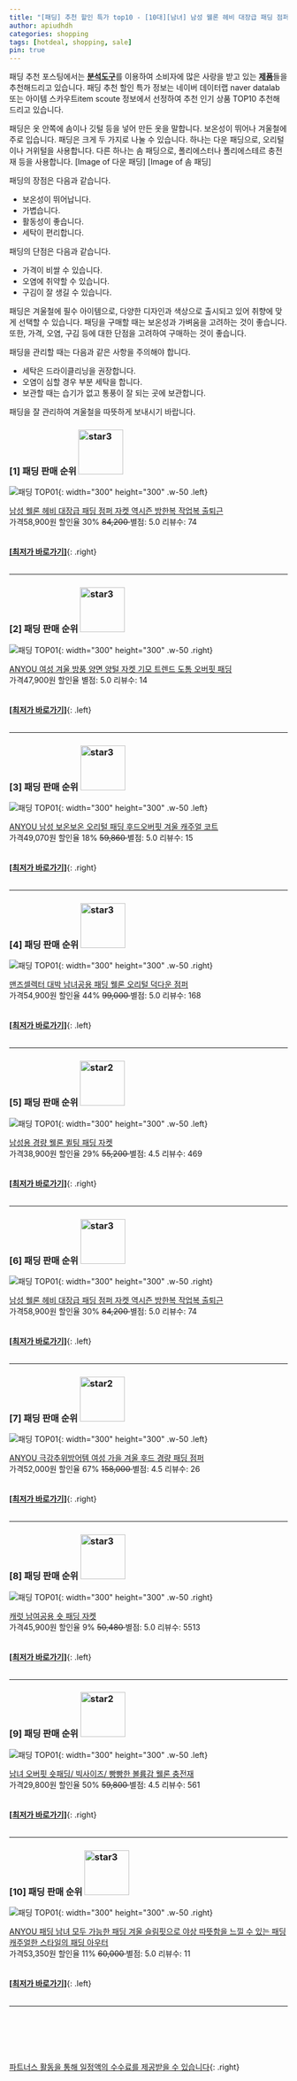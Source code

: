 ```yaml
---
title: "[패딩] 추천 할인 특가 top10 - [10대][남녀] 남성 웰론 헤비 대장급 패딩 점퍼 자켓 역시즌 방한복 작업복 출퇴근"
author: apiudhdh
categories: shopping
tags: [hotdeal, shopping, sale]
pin: true
---
```


패딩 추천 포스팅에서는 [**분석도구**](https://itemscout.io/)를 이용하여 소비자에 많은 사랑을 받고 있는 [**제품**](https://link.coupang.com/a/bh5eOK)들을 추천해드리고 있습니다. 패딩 추천 할인 특가 정보는 네이버 데이터랩 naver datalab 또는 아이템 스카우트item scoute 정보에서 선정하여 추천 인기 상품 TOP10 추천해 드리고 있습니다.

패딩은 옷 안쪽에 솜이나 깃털 등을 넣어 만든 옷을 말합니다. 보온성이 뛰어나 겨울철에 주로 입습니다. 패딩은 크게 두 가지로 나눌 수 있습니다. 하나는 다운 패딩으로, 오리털이나 거위털을 사용합니다. 다른 하나는 솜 패딩으로, 폴리에스터나 폴리에스테르 충전재 등을 사용합니다.
[Image of 다운 패딩]
[Image of 솜 패딩]

패딩의 장점은 다음과 같습니다.

* 보온성이 뛰어납니다.
* 가볍습니다.
* 활동성이 좋습니다.
* 세탁이 편리합니다.

패딩의 단점은 다음과 같습니다.

* 가격이 비쌀 수 있습니다.
* 오염에 취약할 수 있습니다.
* 구김이 잘 생길 수 있습니다.

패딩은 겨울철에 필수 아이템으로, 다양한 디자인과 색상으로 출시되고 있어 취향에 맞게 선택할 수 있습니다. 패딩을 구매할 때는 보온성과 가벼움을 고려하는 것이 좋습니다. 또한, 가격, 오염, 구김 등에 대한 단점을 고려하여 구매하는 것이 좋습니다.

패딩을 관리할 때는 다음과 같은 사항을 주의해야 합니다.

* 세탁은 드라이클리닝을 권장합니다.
* 오염이 심할 경우 부분 세탁을 합니다.
* 보관할 때는 습기가 없고 통풍이 잘 되는 곳에 보관합니다.

패딩을 잘 관리하여 겨울철을 따뜻하게 보내시기 바랍니다.


### [1] 패딩 판매 순위 <img width="81" alt="star3" src="https://user-images.githubusercontent.com/78655692/151471989-9e21d7a8-a7b6-44b0-b598-2bb204b56b00.png">

![패딩 TOP01](https://thumbnail10.coupangcdn.com/thumbnails/remote/230x230ex/image/vendor_inventory/ab8c/4ae9d725b459bf14f17d110c109e4231cfaff0bbcf521a76d26d514b7242.jpg){: width="300" height="300" .w-50 .left}


[남성 웰론 헤비 대장급 패딩 점퍼 자켓 역시즌 방한복 작업복 출퇴근](https://link.coupang.com/re/AFFSDP?lptag=AF8027129&subid=momomomom&pageKey=7677781111&traceid=V0-153&itemId=20499223911&vendorItemId=87577492560)
<br>
가격58,900원
할인율<span class="price-info"> <span class="instant-discount-rate">30%</span> <del class="base-price"> 84,200  </del> </span>
별점: 5.0
리뷰수: 74
<br>
<br>
<br>
[**[최저가 바로가기]**](https://link.coupang.com/re/AFFSDP?lptag=AF8027129&subid=momomomom&pageKey=7677781111&traceid=V0-153&itemId=20499223911&vendorItemId=87577492560){: .right}
<br>
<br>

---

### [2] 패딩 판매 순위 <img width="81" alt="star3" src="https://user-images.githubusercontent.com/78655692/151471989-9e21d7a8-a7b6-44b0-b598-2bb204b56b00.png">

![패딩 TOP01](https://thumbnail7.coupangcdn.com/thumbnails/remote/230x230ex/image/vendor_inventory/4b92/082b1e3d4477040ba402260308c72788d0c371408e3bfcbad6b3902046ab.jpg){: width="300" height="300" .w-50 .right}


[ANYOU 여성 겨울 방풍 양면 양털 자켓 기모 트렌드 도톰 오버핏 패딩](https://link.coupang.com/re/AFFSDP?lptag=AF8027129&subid=momomomom&pageKey=7684997659&traceid=V0-153&itemId=20535188279&vendorItemId=87865242278)
<br>
가격47,900원
할인율
별점: 5.0
리뷰수: 14
<br>
<br>
<br>
[**[최저가 바로가기]**](https://link.coupang.com/re/AFFSDP?lptag=AF8027129&subid=momomomom&pageKey=7684997659&traceid=V0-153&itemId=20535188279&vendorItemId=87865242278){: .left}
<br>
<br>

---

### [3] 패딩 판매 순위 <img width="81" alt="star3" src="https://user-images.githubusercontent.com/78655692/151471989-9e21d7a8-a7b6-44b0-b598-2bb204b56b00.png">

![패딩 TOP01](https://thumbnail10.coupangcdn.com/thumbnails/remote/230x230ex/image/vendor_inventory/cda4/e46687e841b92db8df79a847d17a8f35fe46103a19087ecdbdbc37a04102.jpg){: width="300" height="300" .w-50 .left}


[ANYOU 남성 보온보온 오리털 패딩 후드오버핏 겨울 캐주얼 코트](https://link.coupang.com/re/AFFSDP?lptag=AF8027129&subid=momomomom&pageKey=7696460044&traceid=V0-153&itemId=20594809309&vendorItemId=87928505280)
<br>
가격49,070원
할인율<span class="price-info"> <span class="instant-discount-rate">18%</span> <del class="base-price"> 59,860  </del> </span>
별점: 5.0
리뷰수: 15
<br>
<br>
<br>
[**[최저가 바로가기]**](https://link.coupang.com/re/AFFSDP?lptag=AF8027129&subid=momomomom&pageKey=7696460044&traceid=V0-153&itemId=20594809309&vendorItemId=87928505280){: .right}
<br>
<br>

---

### [4] 패딩 판매 순위 <img width="81" alt="star3" src="https://user-images.githubusercontent.com/78655692/151471989-9e21d7a8-a7b6-44b0-b598-2bb204b56b00.png">

![패딩 TOP01](https://thumbnail9.coupangcdn.com/thumbnails/remote/230x230ex/image/vendor_inventory/ed44/e6d3e072bb20ac977f7ad70f31e514952a37fdf96ea15086b247d189391d.jpg){: width="300" height="300" .w-50 .right}


[맨즈셀렉터 대박 남녀공용 패딩 웰론 오리털 덕다운 점퍼](https://link.coupang.com/re/AFFSDP?lptag=AF8027129&subid=momomomom&pageKey=7687286002&traceid=V0-153&itemId=20547409835&vendorItemId=87623782409)
<br>
가격54,900원
할인율<span class="price-info"> <span class="instant-discount-rate">44%</span> <del class="base-price"> 99,000  </del> </span>
별점: 5.0
리뷰수: 168
<br>
<br>
<br>
[**[최저가 바로가기]**](https://link.coupang.com/re/AFFSDP?lptag=AF8027129&subid=momomomom&pageKey=7687286002&traceid=V0-153&itemId=20547409835&vendorItemId=87623782409){: .left}
<br>
<br>

---

### [5] 패딩 판매 순위 <img width="81" alt="star2" src="https://user-images.githubusercontent.com/78655692/151471989-9e21d7a8-a7b6-44b0-b598-2bb204b56b00.png">

![패딩 TOP01](https://thumbnail8.coupangcdn.com/thumbnails/remote/230x230ex/image/vendor_inventory/3acf/1399899abb9d9b6a32cd5d3aa24806bd9211f2e7e08ccd3c4c00ef4b193a.jpg){: width="300" height="300" .w-50 .left}


[남성용 경량 웰론 퀼팅 패딩 자켓](https://link.coupang.com/re/AFFSDP?lptag=AF8027129&subid=momomomom&pageKey=7634511941&traceid=V0-153&itemId=20270012099&vendorItemId=87487823022)
<br>
가격38,900원
할인율<span class="price-info"> <span class="instant-discount-rate">29%</span> <del class="base-price"> 55,200  </del> </span>
별점: 4.5
리뷰수: 469
<br>
<br>
<br>
[**[최저가 바로가기]**](https://link.coupang.com/re/AFFSDP?lptag=AF8027129&subid=momomomom&pageKey=7634511941&traceid=V0-153&itemId=20270012099&vendorItemId=87487823022){: .right}
<br>
<br>

---

### [6] 패딩 판매 순위 <img width="81" alt="star3" src="https://user-images.githubusercontent.com/78655692/151471989-9e21d7a8-a7b6-44b0-b598-2bb204b56b00.png">

![패딩 TOP01](https://thumbnail6.coupangcdn.com/thumbnails/remote/230x230ex/image/vendor_inventory/69d6/70760925d58fd38c72f6e633eff481c36fd1e6ab16a275ecc953ca19640d.jpg){: width="300" height="300" .w-50 .right}


[남성 웰론 헤비 대장급 패딩 점퍼 자켓 역시즌 방한복 작업복 출퇴근](https://link.coupang.com/re/AFFSDP?lptag=AF8027129&subid=momomomom&pageKey=7677781111&traceid=V0-153&itemId=20499223918&vendorItemId=87577492437)
<br>
가격58,900원
할인율<span class="price-info"> <span class="instant-discount-rate">30%</span> <del class="base-price"> 84,200  </del> </span>
별점: 5.0
리뷰수: 74
<br>
<br>
<br>
[**[최저가 바로가기]**](https://link.coupang.com/re/AFFSDP?lptag=AF8027129&subid=momomomom&pageKey=7677781111&traceid=V0-153&itemId=20499223918&vendorItemId=87577492437){: .left}
<br>
<br>

---

### [7] 패딩 판매 순위 <img width="81" alt="star2" src="https://user-images.githubusercontent.com/78655692/151471989-9e21d7a8-a7b6-44b0-b598-2bb204b56b00.png">

![패딩 TOP01](https://thumbnail10.coupangcdn.com/thumbnails/remote/230x230ex/image/vendor_inventory/cd51/85be8ee3db5c8ebd1ebc1ec25af33eb50c95d50d78103db93aefe07c2305.jpg){: width="300" height="300" .w-50 .left}


[ANYOU 극강추위방어템 여성 가을 겨울 후드 경량 패딩 점퍼](https://link.coupang.com/re/AFFSDP?lptag=AF8027129&subid=momomomom&pageKey=7623771652&traceid=V0-153&itemId=20218348852&vendorItemId=87685217733)
<br>
가격52,000원
할인율<span class="price-info"> <span class="instant-discount-rate">67%</span> <del class="base-price"> 158,000  </del> </span>
별점: 4.5
리뷰수: 26
<br>
<br>
<br>
[**[최저가 바로가기]**](https://link.coupang.com/re/AFFSDP?lptag=AF8027129&subid=momomomom&pageKey=7623771652&traceid=V0-153&itemId=20218348852&vendorItemId=87685217733){: .right}
<br>
<br>

---

### [8] 패딩 판매 순위 <img width="81" alt="star3" src="https://user-images.githubusercontent.com/78655692/151471989-9e21d7a8-a7b6-44b0-b598-2bb204b56b00.png">

![패딩 TOP01](https://thumbnail9.coupangcdn.com/thumbnails/remote/230x230ex/image/retail/images/1054077257689475-8d85c057-841d-4725-afc6-7ed49d00ddad.jpg){: width="300" height="300" .w-50 .right}


[캐럿 남여공용 숏 패딩 자켓](https://link.coupang.com/re/AFFSDP?lptag=AF8027129&subid=momomomom&pageKey=2111547192&traceid=V0-153&itemId=3586763330&vendorItemId=71572558357)
<br>
가격45,900원
할인율<span class="price-info"> <span class="instant-discount-rate">9%</span> <del class="base-price"> 50,480  </del> </span>
별점: 5.0
리뷰수: 5513
<br>
<br>
<br>
[**[최저가 바로가기]**](https://link.coupang.com/re/AFFSDP?lptag=AF8027129&subid=momomomom&pageKey=2111547192&traceid=V0-153&itemId=3586763330&vendorItemId=71572558357){: .left}
<br>
<br>

---

### [9] 패딩 판매 순위 <img width="81" alt="star2" src="https://user-images.githubusercontent.com/78655692/151471989-9e21d7a8-a7b6-44b0-b598-2bb204b56b00.png">

![패딩 TOP01](https://thumbnail6.coupangcdn.com/thumbnails/remote/230x230ex/image/vendor_inventory/880f/85c7da35240e6f1f2f1ffe6cdf80ca7faed337e96b70ceedba2834b7ef2b.jpg){: width="300" height="300" .w-50 .left}


[남녀 오버핏 숏패딩/ 빅사이즈/ 빵빵한 볼륨감 웰론 충전재](https://link.coupang.com/re/AFFSDP?lptag=AF8027129&subid=momomomom&pageKey=6795664944&traceid=V0-153&itemId=16023182098&vendorItemId=83260522328)
<br>
가격29,800원
할인율<span class="price-info"> <span class="instant-discount-rate">50%</span> <del class="base-price"> 59,800  </del> </span>
별점: 4.5
리뷰수: 561
<br>
<br>
<br>
[**[최저가 바로가기]**](https://link.coupang.com/re/AFFSDP?lptag=AF8027129&subid=momomomom&pageKey=6795664944&traceid=V0-153&itemId=16023182098&vendorItemId=83260522328){: .right}
<br>
<br>

---

### [10] 패딩 판매 순위 <img width="81" alt="star3" src="https://user-images.githubusercontent.com/78655692/151471989-9e21d7a8-a7b6-44b0-b598-2bb204b56b00.png">

![패딩 TOP01](https://thumbnail9.coupangcdn.com/thumbnails/remote/230x230ex/image/vendor_inventory/88d8/8f243bed4bc880bdceeb69e6feb927b8293153412faa5b11c0009ef813f3.jpg){: width="300" height="300" .w-50 .right}


[ANYOU 패딩 남녀 모두 가능한 패딩 겨울 슬림핏으로 야상 따뜻함을 느낄 수 있는 패딩 캐주얼한 스타일의 패딩 아우터](https://link.coupang.com/re/AFFSDP?lptag=AF8027129&subid=momomomom&pageKey=7714531295&traceid=V0-153&itemId=20687869406&vendorItemId=87797217585)
<br>
가격53,350원
할인율<span class="price-info"> <span class="instant-discount-rate">11%</span> <del class="base-price"> 60,000  </del> </span>
별점: 5.0
리뷰수: 11
<br>
<br>
<br>
[**[최저가 바로가기]**](https://link.coupang.com/re/AFFSDP?lptag=AF8027129&subid=momomomom&pageKey=7714531295&traceid=V0-153&itemId=20687869406&vendorItemId=87797217585){: .left}
<br>
<br>

---
<br><br><br><br><br> [ 파트너스 활동을 통해 일정액의 수수료를 제공받을 수 있습니다](https://link.coupang.com/a/bh5eOK){: .right}